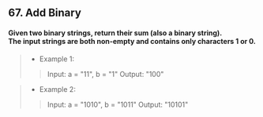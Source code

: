## 67. Add Binary
#### Given two binary strings, return their sum (also a binary string).<br>The input strings are both non-empty and contains only characters 1 or 0.

>* Example 1:
>> Input: a = "11", b = "1"
>> Output: "100"

>* Example 2:
>> Input: a = "1010", b = "1011"
>> Output: "10101"